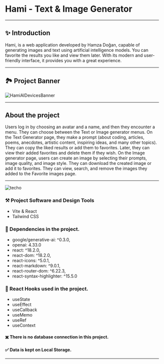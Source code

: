 

# Hami - Text & Image Generator
---------
## ✨ Introduction

 Hami, is a web application developed by Hamza Doğan, capable of generating images and text using artificial intelligence models. You can favorite the results you like and view them later. With its modern and user-friendly interface, it provides you with a great experience.
 
---------
 ## 🏞️ Project Banner

![HamiAIDevicesBanner](https://github.com/HamzaDogann/Hami/assets/93007915/e42ba4e2-b0c1-466c-9ebc-7cb1773dd11e)

--------------------

 ## About the project
 Users log in by choosing an avatar and a name, and then they encounter a menu. They can choose between the Text or Image generator menus. On the Text Generator page, they make a prompt (about coding, articles, poems, anecdotes, artistic content, inspiring ideas, and many other topics). They can copy the liked results or add them to favorites. Later, they can view their added favorites and delete them if they wish. On the Image generator page, users can create an image by selecting their prompts, image quality, and image style. They can download the created image or add it to favorites. They can view, search, and remove the images they added to the Favorite images page.

-----------------------

![techo](https://github.com/HamzaDogann/Hami/assets/93007915/4a50da05-c3ec-4445-98ee-a60058100110)

### ⚒️ Project Software and Design Tools

- Vite & React
- Tailwind CSS

### 🔧 Dependencies in the project.
- google/generative-ai: ^0.3.0,
- openai: 4.33.0
- react: ^18.2.0,
- react-dom: ^18.2.0,
- react-icons: ^5.0.1,
- react-markdown: ^9.0.1,
- react-router-dom: ^6.22.3,
- react-syntax-highlighter: ^15.5.0

  
### 🔹 React Hooks used in the project.
- useState
- useEffect
- useCallback
- useMemo
- useRef
- useContext


#### ✖️ There is no database connection in this project.
#### ✅ Data is kept on Local Storage.
-------------------
